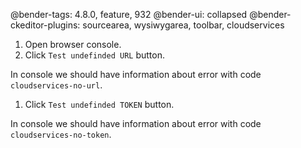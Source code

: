 @bender-tags: 4.8.0, feature, 932
@bender-ui: collapsed
@bender-ckeditor-plugins: sourcearea, wysiwygarea, toolbar, cloudservices

1. Open browser console.
1. Click `Test undefinded URL` button.

In console we should have information about error with code `cloudservices-no-url`.

1. Click `Test undefinded TOKEN` button.

In console we should have information about error with code `cloudservices-no-token`.